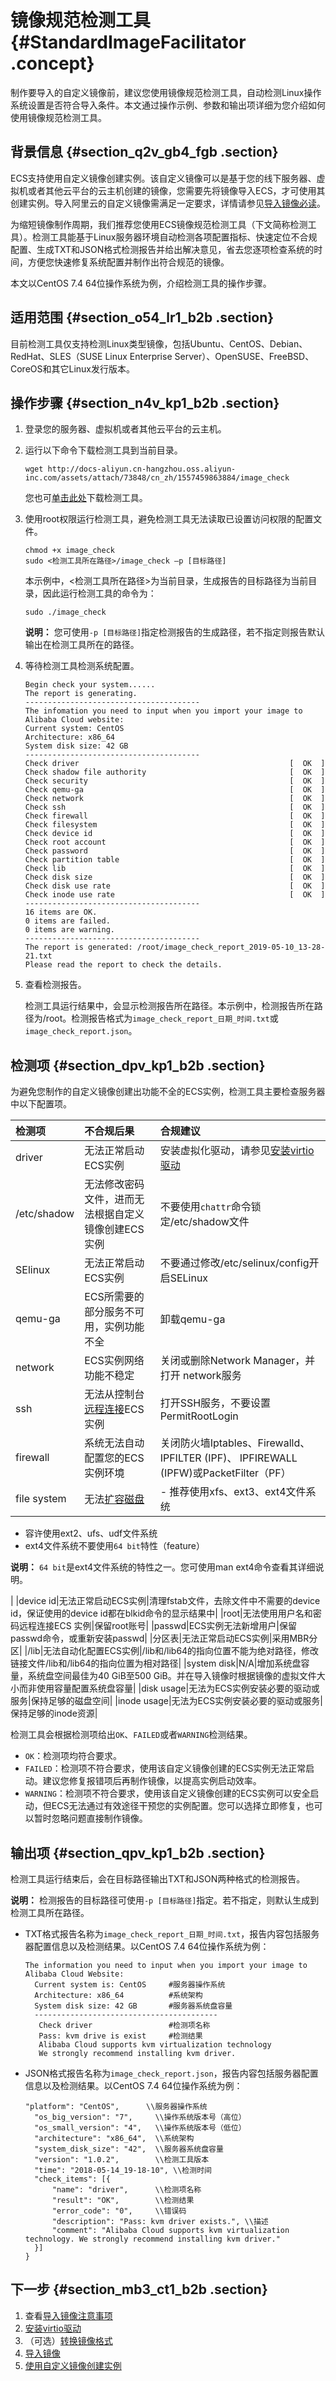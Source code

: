 # 镜像规范检测工具 {#StandardImageFacilitator .concept}

制作要导入的自定义镜像前，建议您使用镜像规范检测工具，自动检测Linux操作系统设置是否符合导入条件。本文通过操作示例、参数和输出项详细为您介绍如何使用镜像规范检测工具。

## 背景信息 {#section_q2v_gb4_fgb .section}

ECS支持使用自定义镜像创建实例。该自定义镜像可以是基于您的线下服务器、虚拟机或者其他云平台的云主机创建的镜像，您需要先将镜像导入ECS，才可使用其创建实例。导入阿里云的自定义镜像需满足一定要求，详情请参见[导入镜像必读](cn.zh-CN/镜像/自定义镜像/导入镜像/导入镜像必读.md#)。

为缩短镜像制作周期，我们推荐您使用ECS镜像规范检测工具（下文简称检测工具）。检测工具能基于Linux服务器环境自动检测各项配置指标、快速定位不合规配置、生成TXT和JSON格式检测报告并给出解决意见，省去您逐项检查系统的时间，方便您快速修复系统配置并制作出符合规范的镜像。

本文以CentOS 7.4 64位操作系统为例，介绍检测工具的操作步骤。

## 适用范围 {#section_o54_lr1_b2b .section}

目前检测工具仅支持检测Linux类型镜像，包括Ubuntu、CentOS、Debian、RedHat、SLES（SUSE Linux Enterprise Server）、OpenSUSE、FreeBSD、CoreOS和其它Linux发行版本。

## 操作步骤 {#section_n4v_kp1_b2b .section}

1.  登录您的服务器、虚拟机或者其他云平台的云主机。
2.  运行以下命令下载检测工具到当前目录。

    ``` {#codeblock_nzh_plr_3p2}
    wget http://docs-aliyun.cn-hangzhou.oss.aliyun-inc.com/assets/attach/73848/cn_zh/1557459863884/image_check
    ```

    您也可[单击此处](http://docs-aliyun.cn-hangzhou.oss.aliyun-inc.com/assets/attach/73848/cn_zh/1557459863884/image_check)下载检测工具。

3.  使用root权限运行检测工具，避免检测工具无法读取已设置访问权限的配置文件。

    ``` {#codeblock_j9a_lkx_nn9}
    chmod +x image_check
    sudo <检测工具所在路径>/image_check –p [目标路径] 
    ```

    本示例中，<检测工具所在路径\>为当前目录，生成报告的目标路径为当前目录，因此运行检测工具的命令为：

    ``` {#codeblock_xpo_tyd_ys8}
    sudo ./image_check
    ```

    **说明：** 您可使用`-p [目标路径]`指定检测报告的生成路径，若不指定则报告默认输出在检测工具所在的路径。

4.  等待检测工具检测系统配置。

    ``` {#codeblock_c3a_ca6_1qb}
    Begin check your system......
    The report is generating.
    ---------------------------------------
    The infomation you need to input when you import your image to Alibaba Cloud website:
    Current system: CentOS
    Architecture: x86_64
    System disk size: 42 GB
    ---------------------------------------
    Check driver                                               [  OK  ]
    Check shadow file authority                                [  OK  ]
    Check security                                             [  OK  ]
    Check qemu-ga                                              [  OK  ]
    Check network                                              [  OK  ]
    Check ssh                                                  [  OK  ]
    Check firewall                                             [  OK  ]
    Check filesystem                                           [  OK  ]
    Check device id                                            [  OK  ]
    Check root account                                         [  OK  ]
    Check password                                             [  OK  ]
    Check partition table                                      [  OK  ]
    Check lib                                                  [  OK  ]
    Check disk size                                            [  OK  ]
    Check disk use rate                                        [  OK  ]
    Check inode use rate                                       [  OK  ]
    ---------------------------------------
    16 items are OK.
    0 items are failed.
    0 items are warning.
    ---------------------------------------
    The report is generated: /root/image_check_report_2019-05-10_13-28-21.txt
    Please read the report to check the details.
    ```

5.  查看检测报告。

    检测工具运行结果中，会显示检测报告所在路径。本示例中，检测报告所在路径为/root。检测报告格式为`image_check_report_日期_时间.txt`或`image_check_report.json`。


## 检测项 {#section_dpv_kp1_b2b .section}

为避免您制作的自定义镜像创建出功能不全的ECS实例，检测工具主要检查服务器中以下配置项。

|检测项|不合规后果|合规建议|
|:--|:----|:---|
|driver|无法正常启动ECS实例|安装虚拟化驱动，请参见[安装virtio驱动](cn.zh-CN/镜像/自定义镜像/导入镜像/安装virtio驱动.md#)|
|/etc/shadow|无法修改密码文件，进而无法根据自定义镜像创建ECS实例|不要使用`chattr`命令锁定/etc/shadow文件|
|SElinux|无法正常启动ECS实例|不要通过修改/etc/selinux/config开启SELinux|
|qemu-ga|ECS所需要的部分服务不可用，实例功能不全|卸载qemu-ga|
|network|ECS实例网络功能不稳定|关闭或删除Network Manager，并打开 network服务|
|ssh|无法从控制台[远程连接](cn.zh-CN/实例/连接实例/连接方式导航.md#)ECS实例|打开SSH服务，不要设置PermitRootLogin|
|firewall|系统无法自动配置您的ECS实例环境|关闭防火墙Iptables、Firewalld、IPFILTER \(IPF\)、 IPFIREWALL \(IPFW\)或PacketFilter（PF）|
|file system|无法[扩容磁盘](cn.zh-CN/块存储/云盘/扩容云盘/扩容概述.md#)| -   推荐使用xfs、ext3、ext4文件系统
-   容许使用ext2、ufs、udf文件系统
-   ext4文件系统不要使用`64 bit`特性（feature）

**说明：** `64 bit`是ext4文件系统的特性之一。您可使用man ext4命令查看其详细说明。


 |
|device id|无法正常启动ECS实例|清理fstab文件，去除文件中不需要的device id，保证使用的device id都在blkid命令的显示结果中|
|root|无法使用用户名和密码远程连接ECS 实例|保留root账号|
|passwd|ECS实例无法新增用户|保留passwd命令，或重新安装passwd|
|分区表|无法正常启动ECS实例|采用MBR分区|
|/lib|无法自动化配置ECS实例|/lib和/lib64的指向位置不能为绝对路径，修改链接文件/lib和/lib64的指向位置为相对路径|
|system disk|N/A|增加系统盘容量，系统盘空间最佳为40 GiB至500 GiB。并在导入镜像时根据镜像的虚拟文件大小而非使用容量配置系统盘容量|
|disk usage|无法为ECS实例安装必要的驱动或服务|保持足够的磁盘空间|
|inode usage|无法为ECS实例安装必要的驱动或服务|保持足够的inode资源|

检测工具会根据检测项给出`OK`、`FAILED`或者`WARNING`检测结果。

-   `OK`：检测项均符合要求。
-   `FAILED`：检测项不符合要求，使用该自定义镜像创建的ECS实例无法正常启动。建议您修复报错项后再制作镜像，以提高实例启动效率。
-   `WARNING`：检测项不符合要求，使用该自定义镜像创建的ECS实例可以安全启动，但ECS无法通过有效途径干预您的实例配置。您可以选择立即修复，也可以暂时忽略问题直接制作镜像。

## 输出项 {#section_qpv_kp1_b2b .section}

检测工具运行结束后，会在目标路径输出TXT和JSON两种格式的检测报告。

**说明：** 检测报告的目标路径可使用`-p [目标路径]`指定。若不指定，则默认生成到检测工具所在路径。

-   TXT格式报告名称为`image_check_report_日期_时间.txt`，报告内容包括服务器配置信息以及检测结果。以CentOS 7.4 64位操作系统为例：

    ``` {#codeblock_1k8_oof_cd2}
    The information you need to input when you import your image to Alibaba Cloud Website:
      Current system is: CentOS     #服务器操作系统
      Architecture: x86_64          #系统架构
      System disk size: 42 GB       #服务器系统盘容量
      -----------------------------------------
       Check driver                 #检测项名称
       Pass: kvm drive is exist     #检测结果
       Alibaba Cloud supports kvm virtualization technology
       We strongly recommend installing kvm driver.
    ```

-   JSON格式报告名称为`image_check_report.json`，报告内容包括服务器配置信息以及检测结果。以CentOS 7.4 64位操作系统为例：

    ``` {#codeblock_kk0_3yp_w0j}
    "platform": "CentOS",      \\服务器操作系统
      "os_big_version": "7",     \\操作系统版本号（高位）
      "os_small_version": "4",   \\操作系统版本号（低位）
      "architecture": "x86_64",  \\系统架构
      "system_disk_size": "42",  \\服务器系统盘容量
      "version": "1.0.2",        \\检测工具版本
      "time": "2018-05-14_19-18-10", \\检测时间
      "check_items": [{
          "name": "driver",      \\检测项名称
          "result": "OK",        \\检测结果
          "error_code": "0",     \\错误码
          "description": "Pass: kvm driver exists.", \\描述
          "comment": "Alibaba Cloud supports kvm virtualization technology. We strongly recommend installing kvm driver."
      }]
    }
    ```


## 下一步 {#section_mb3_ct1_b2b .section}

1.  查看[导入镜像注意事项](cn.zh-CN/镜像/自定义镜像/导入镜像/导入镜像必读.md#)
2.  [安装virtio驱动](cn.zh-CN/镜像/自定义镜像/导入镜像/安装virtio驱动.md#)
3.  （可选）[转换镜像格式](cn.zh-CN/镜像/自定义镜像/导入镜像/转换镜像格式.md#)
4.  [导入镜像](cn.zh-CN/镜像/自定义镜像/导入镜像/导入自定义镜像.md#)
5.  [使用自定义镜像创建实例](cn.zh-CN/实例/创建实例/使用自定义镜像创建实例.md#)

